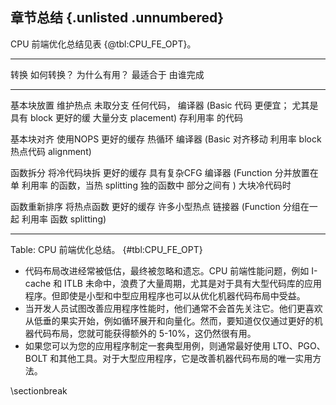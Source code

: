 ## 章节总结 {.unlisted .unnumbered}

CPU 前端优化总结见表 {@tbl:CPU_FE_OPT}。

----------------------------------------------------------------------------
转换          如何转换？       为什么有用？      最适合于            由谁完成
------------ --------------- --------------- ------------------ ------------
基本块放置     维护热点         未取分支           任何代码，           编译器
(Basic        代码            更便宜；           尤其是具有
block                        更好的缓           大量分支
placement)                   存利用率           的代码

基本块对齐      使用NOPS        更好的缓存         热循环              编译器
(Basic        对齐移动         利用率
block         热点代码
alignment)

函数拆分        将冷代码块拆      更好的缓存        具有复杂CFG          编译器
(Function      分并放置在单      利用率           的函数，当热
splitting      独的函数中                        部分之间有
)                                              大块冷代码时 

函数重新排序     将热点函数       更好的缓存         许多小型热点         链接器
(Function      分组在一起       利用率            函数
splitting)

-----------------------------------------------------------------------------

Table: CPU 前端优化总结。 {#tbl:CPU_FE_OPT}

* 代码布局改进经常被低估，最终被忽略和遗忘。CPU 前端性能问题，例如 I-cache 和 ITLB 未命中，浪费了大量周期，尤其是对于具有大型代码库的应用程序。但即使是小型和中型应用程序也可以从优化机器代码布局中受益。
* 当开发人员试图改善应用程序性能时，他们通常不会首先关注它。他们更喜欢从低垂的果实开始，例如循环展开和向量化。然而，要知道仅仅通过更好的机器代码布局，您就可能获得额外的 5-10%，这仍然很有用。
* 如果您可以为您的应用程序制定一套典型用例，则通常最好使用 LTO、PGO、BOLT 和其他工具。对于大型应用程序，它是改善机器代码布局的唯一实用方法。

\sectionbreak


